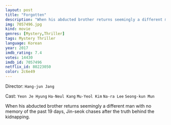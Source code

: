 ```yaml
---
layout: post
title: "Forgotten"
description: "When his abducted brother returns seemingly a different man with no memory of the past 19 days, Jin-seok chases after the truth behind the kidnapping..."
img: 7057496.jpg
kind: movie
genres: [Mystery,Thriller]
tags: Mystery Thriller 
language: Korean
year: 2017
imdb_rating: 7.4
votes: 14430
imdb_id: 7057496
netflix_id: 80223050
color: 2c6e49
---
```

Director: `Hang-jun Jang`  

Cast: `Yeon Je Hyung` `Ha-Neul Kang` `Mu-Yeol Kim` `Na-ra Lee` `Seong-kun Mun` 

When his abducted brother returns seemingly a different man with no memory of the past 19 days, Jin-seok chases after the truth behind the kidnapping.